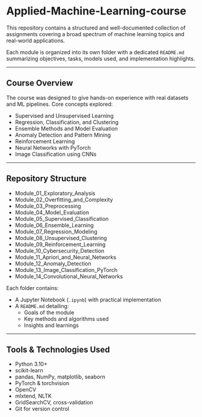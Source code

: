 # Applied-Machine-Learning-course

This repository contains a structured and well-documented collection of assignments covering a broad spectrum of machine learning topics and real-world applications.

Each module is organized into its own folder with a dedicated `README.md` summarizing objectives, tasks, models used, and implementation highlights.

---

## Course Overview

The course was designed to give hands-on experience with real datasets and ML pipelines. Core concepts explored:

- Supervised and Unsupervised Learning
- Regression, Classification, and Clustering
- Ensemble Methods and Model Evaluation
- Anomaly Detection and Pattern Mining
- Reinforcement Learning
- Neural Networks with PyTorch
- Image Classification using CNNs

---

## Repository Structure

- Module_01_Exploratory_Analysis
- Module_02_Overfitting_and_Complexity
- Module_03_Preprocessing
- Module_04_Model_Evaluation
- Module_05_Supervised_Classification
- Module_06_Ensemble_Learning
- Module_07_Regression_Modeling
- Module_08_Unsupervised_Clustering
- Module_09_Reinforcement_Learning
- Module_10_Cybersecurity_Detection
- Module_11_Apriori_and_Neural_Networks
- Module_12_Anomaly_Detection
- Module_13_Image_Classification_PyTorch
- Module_14_Convolutional_Neural_Networks

Each folder contains:
- A Jupyter Notebook (`.ipynb`) with practical implementation
- A `README.md` detailing:
  - Goals of the module
  - Key methods and algorithms used
  - Insights and learnings

---

## Tools & Technologies Used

- Python 3.10+
- scikit-learn
- pandas, NumPy, matplotlib, seaborn
- PyTorch & torchvision
- OpenCV
- mlxtend, NLTK
- GridSearchCV, cross-validation
- Git for version control

